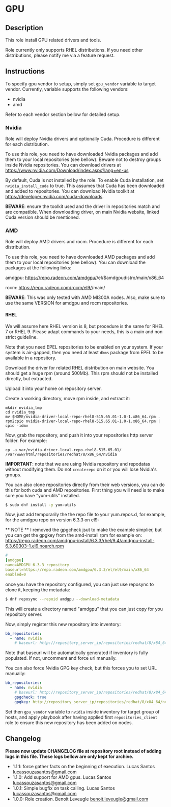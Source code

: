 # GPU

## Description

This role install GPU related drivers and tools.

Role currently only supports RHEL distributions. If you need other distributions, please notify me via a feature request.

## Instructions

To specify gpu vendor to setup, simply set `gpu_vendor` variable to target vendor. Currently,
variable supports the following vendors:

* nvidia
* amd

Refer to each vendor section bellow for detailed setup.

### Nvidia

Role will deploy Nvidia drivers and optionally Cuda.
Procedure is different for each distribution.

To use this role, you need to have downloaded Nvidia packages and add them
to your local repositories (see bellow). Beware not to destroy groups inside Nvidia repositories.
You can download drivers at https://www.nvidia.com/Download/index.aspx?lang=en-us

By default, Cuda is not installed by the role. To enable Cuda installation, set
`nvidia_install_cuda` to true. This assumes that Cuda has been downloaded and added to repositories.
You can download Nvidia toolkit at https://developer.nvidia.com/cuda-downloads.

**BEWARE**: ensure the toolkit used and the driver in repositories match and are compatible.
When downloading driver, on main Nvidia website, linked Cuda version should be mentioned.

### AMD

Role will deploy AMD drivers and rocm.
Procedure is different for each distribution.

To use this role, you need to have downloaded AMD packages and add them to your local repositories (see bellow). 
You can download the packages at the following links:

amdgpu: https://repo.radeon.com/amdgpu/<VERSION>/el/$amdgpudistro/main/x86_64

rocm: https://repo.radeon.com/rocm/el9/<VERSION>/main/ 

**BEWARE**: This was only tested with AMD MI300A nodes. Also, make sure to use the same VERSION for amdgpu and rocm repositories.

#### RHEL

We will assume here RHEL version is 8, but procedure is the same for RHEL 7 or RHEL 9.
Please adapt commands to your needs, this is a main and non strict guideline.

Note that you need EPEL repositories to be enabled on your system.
If your system is air-gapped, then you need at least `dkms` package from EPEL to be available in a repository.

Download the driver for related RHEL distribution on main website.
You should get a huge rpm (around 500Mb).
This rpm should not be installed directly, but extracted.

Upload it into your home on repository server.

Create a working directory, move rpm inside, and extract it:

```
mkdir nvidia_tmp
cd nvidia_tmp
mv $HOME/nvidia-driver-local-repo-rhel8-515.65.01-1.0-1.x86_64.rpm .
rpm2cpio nvidia-driver-local-repo-rhel8-515.65.01-1.0-1.x86_64.rpm | cpio -idmv
```

Now, grab the repository, and push it into your repositories http server folder. For example:

```
cp -a var/nvidia-driver-local-repo-rhel8-515.65.01/ /var/www/html/repositories/redhat/8/x86_64/nvidia
```

**IMPORTANT**: note that we are using Nvidia repository and repodatas without modifying them.
Do not `createrepo` on it or you will lose Nvidia's groups.


You can also clone repositories directly from their web versions, you can do this for both cuda and AMD repositories. First thing you will need is to make sure you have "yum-utils" installed.

```bash
$ sudo dnf install -y yum-utils
```

Now, just add temporarily the the repo file to your yum.repos.d, for example, for the amdgpu repo on version 6.3.3 on el9:

** NOTE ** 
I removed the gpgcheck jsut to make the example simplier, but you can get the gpgkey from the amd-install rpm for example on: https://repo.radeon.com/amdgpu-install/6.3.3/rhel/9.4/amdgpu-install-6.3.60303-1.el9.noarch.rpm

```yaml
#
[amdgpu]
name=AMDGPU 6.3.3 repository
baseurl=https://repo.radeon.com/amdgpu/6.3.3/el/el9/main/x86_64
enabled=0
```
once you have the repository configured, you can just use reposync to clone it, keeping the metadata:

```bash
$ dnf reposync --repoid amdgpu --download-metadata
```
This will create a directory named "amdgpu" that you can just copy for you repository server.

Now, simply register this new repository into inventory:

```yaml
bb_repositories:
  - name: nvidia
    # baseurl: http://repository_server_ip/repositories/redhat/8/x84_64/nvidia/
```

Note that baseurl will be automatically generated if inventory is fully populated. If not, uncomment and force url manually.

You can also force Nvidia GPG key check, but this forces you to set URL manually:

```yaml
bb_repositories:
  - name: nvidia
    # baseurl: http://repository_server_ip/repositories/redhat/8/x84_64/nvidia/
    gpgcheck: true
    gpgkey: http://repository_server_ip/repositories/redhat/8/x84_64/nvidia/0149E63F.pub
```

Set then `gpu_vendor` variable to `nvidia` inside inventory for target group of hosts, and apply playbook after
having applied first `repositories_client` role to ensure this new repository has been added on nodes.

## Changelog

**Please now update CHANGELOG file at repository root instead of adding logs in this file.
These logs bellow are only kept for archive.**

* 1.1.1: force gather facts on the beginning of execution. Lucas Santos <lucassouzasantos@gmail.com>
* 1.1.0: Add support for AMD gpus. Lucas Santos <lucassouzasantos@gmail.com>
* 1.0.1: Simple bugfix on task calling. Lucas Santos <lucassouzasantos@gmail.com>
* 1.0.0: Role creation. Benoit Leveugle <benoit.leveugle@gmail.com>
